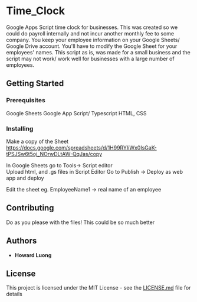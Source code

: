 # Time_Clock
Google Apps Script time clock for businesses. This was created so we could do payroll internally and not incur another monthly fee to some company. You keep your employee information on your Google Sheets/ Google Drive account. You'll have to modify the Google Sheet for your employees' names. This script as is, was made for a small business and the script may not work/ work well for businesses with a large number of employees.

## Getting Started

### Prerequisites

Google Sheets
Google App Script/ Typescript
HTML, CSS

### Installing

Make a copy of the Sheet 
https://docs.google.com/spreadsheets/d/1H99RYIiWx0IsGaK-tPSJSw6t5oj_NOrwDLtAW-QqJas/copy

In Google Sheets go to Tools-> Script editor  
Upload html, and .gs files in Script Editor
Go to Publish -> Deploy as web app and deploy

Edit the sheet eg. EmployeeName1 -> real name of an employee

## Contributing

Do as you please with the files! This could be so much better

## Authors

* **Howard Luong**

## License

This project is licensed under the MIT License - see the [LICENSE.md](LICENSE.md) file for details
